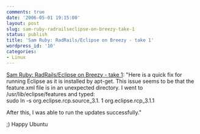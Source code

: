 ```yaml
---
comments: true
date: '2006-05-01 19:15:00'
layout: post
slug: sam-ruby-radrailseclipse-on-breezy-take-1
status: publish
title: 'Sam Ruby: RadRails/Eclipse on Breezy - take 1'
wordpress_id: '10'
categories:
- Linux
---
```


[Sam Ruby: RadRails/Eclipse on Breezy - take 1](http://www.intertwingly.net/blog/2005/10/26/RadRails-Eclipse-on-Breezy-take-1): "Here is a quick fix for running Eclipse as it is installed by apt-get. This issue seems to be that the feature.xml file is in an unexpected directory.  I went to /usr/lib/eclipse/features and typed:  
 sudo ln -s org.eclipse.rcp.source_3.1.  1 org.eclipse.rcp_3.1.1  
  
After this, I was able to run the updates successfully."  
  
;) Happy Ubuntu
